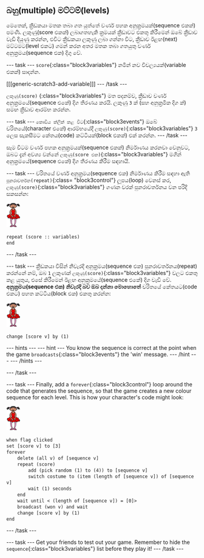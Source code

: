 ## බහු(multiple) මට්ටම්(levels)

මෙතෙක්, ක්‍රීඩකයා මතක තබා ගත යුත්තේ වර්ණ පහක අනුක්‍රමයක්(sequence එකක්) පමණි. ලකුණු(score එකක්) ලබාගතහැකි ක්‍රමයක් ක්‍රීඩාවට එකතු කිරීමෙන් ඔබේ ක්‍රීඩාව වැඩි දියුණු කරන්න, එවිට ක්‍රීඩකයා ලකුණු ලබා ගන්නා විට, ක්‍රීඩාව ඊළඟ(next) මට්ටමට(level එකට) ගමන් කරන අතර මතක තබා ගතයුතු වර්ණ අනුක්‍රමය(sequence එක) දිගු වේ.

\--- task \--- `score`{:class="block3variables"} නමින් නව විචල්‍යයක්(variable එකක්) සාදන්න.

[[[generic-scratch3-add-variable]]] \--- /task \---

`ලකුණු(score)` {:class="block3variables"} මත පදනම්ව, ක්‍රීඩාව වර්ණ අනුක්‍රමයේ(sequence එකේ) දිග තීරණය කරයි. ලකුණු `3` ක් (සහ අනුක්‍රමික දිග ක්) සමඟ ක්‍රීඩාව ආරම්භ කරන්න. 

\--- task \--- `කොඩිය ක්ලික් කළ විට`{:class="block3events"} ඔබේ චරිතයේ(character එකේ) ආරම්භයේදී `ලකුණු(score)`{:class="block3variables"} `3` ලෙස සැකසීමට කේතය(code) කට්ටියක්(block එකක්) එක් කරන්න. \--- /task \---

සෑම විටම වර්ණ පහක අනුක්‍රමයක්(sequence එකක්) නිර්මාණය කරනවා වෙනුවට, ඔබට දැන් අවශ්‍ය වන්නේ `ලකුණු(score එක)`{:class="block3variables"} මගින් අනුක්‍රමයේ(sequence එකේ) දිග තීරණය කිරීම සඳහායි.

\--- task \--- චරිතයේ වර්ණ අනුක්‍රමය(sequence එක) නිර්මාණය කිරීම සඳහා ඇති `පුනරාවර්තන(repeat)`{:class= "block3control"} ලූපය(loop) වෙනස් කර, `ලකුණු(score)`{:class="block3variables"} ගණන වරක් පුනරාවර්තනය වන පරිදි සකසන්න:

![sprite](images/ballerina.png)

```blocks3
repeat (score :: variables) 
end
```

\--- /task \---

\--- task \--- ක්‍රීඩකයා විසින් නිවැරදි අනුක්‍රමය(sequence එක) පුනරාවර්තනය(repeat) කරන්නේ නම්, ඔබ `1` ලකුණක් `ලකුණු(score)`{:class="block3variables"} වලට එකතු කළ යුතුය, එසේ කිරීමෙන් ඊළඟ අනුක්‍රමයේ(sequence එකේ) දිග වැඩි වේ. **අනුක්‍රමය(sequence එක) නිවැරදි බව ඔබ දන්නා මොහොතේ** චරිතයේ කේතයට(code එකට) පහත කට්ටිය(block එක) එකතු කරන්න:

![sprite](images/ballerina.png)

```blocks3
change [score v] by (1)
```

\--- hints \--- \--- hint \--- You know the sequence is correct at the point when the game `broadcasts`{:class="block3events"} the 'win' message. \--- /hint \--- \--- /hints \---

\--- /task \---

\--- task \--- Finally, add a `forever`{:class="block3control"} loop around the code that generates the sequence, so that the game creates a new colour sequence for each level. This is how your character's code might look:

![ballerina](images/ballerina.png)

```blocks3
when flag clicked
set [score v] to [3]
forever
    delete (all v) of [sequence v]
    repeat (score)
        add (pick random (1) to (4)) to [sequence v]
        switch costume to (item (length of [sequence v]) of [sequence v]
        wait (1) seconds
    end
    wait until < (length of [sequence v]) = [0]>
    broadcast (won v) and wait
    change [score v] by (1)
end
```

\--- /task \---

\--- task \--- Get your friends to test out your game. Remember to hide the `sequence`{:class="block3variables"} list before they play it! \--- /task \---